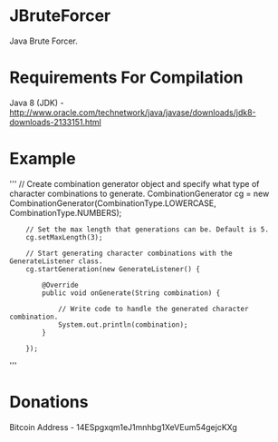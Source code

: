 JBruteForcer
========

Java Brute Forcer.

Requirements For Compilation
============

Java 8 (JDK) - http://www.oracle.com/technetwork/java/javase/downloads/jdk8-downloads-2133151.html

Example
=======
'''
// Create combination generator object and specify what type of character combinations to generate.
		CombinationGenerator cg = new CombinationGenerator(CombinationType.LOWERCASE, CombinationType.NUMBERS);
		
		// Set the max length that generations can be. Default is 5.
		cg.setMaxLength(3);
		
		// Start generating character combinations with the GenerateListener class.
		cg.startGeneration(new GenerateListener() {

			@Override
			public void onGenerate(String combination) {
				
				// Write code to handle the generated character combination.
				System.out.println(combination);
			}
			
		});
'''

Donations
=========

Bitcoin Address - 14ESpgxqm1eJ1mnhbg1XeVEum54gejcKXg

